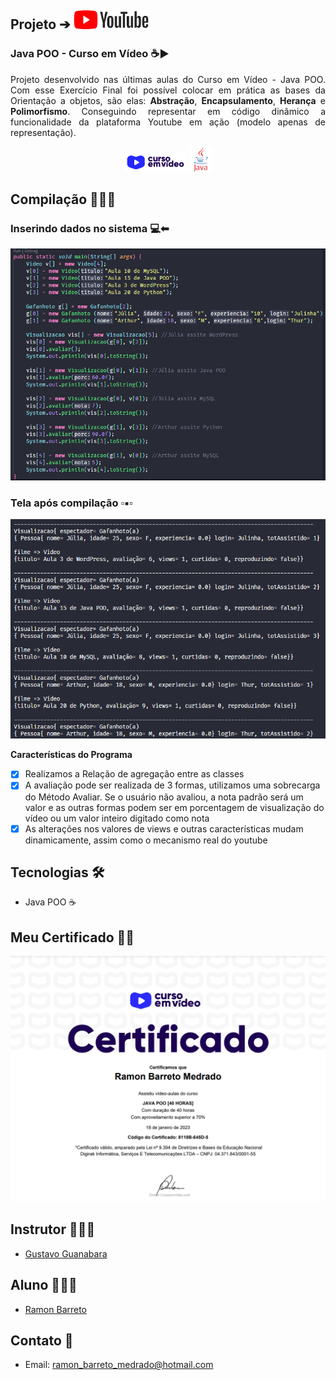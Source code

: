 ## Projeto 	&#10132;  <img alt="youtube" src=".github/youtube.png" />

### Java POO - Curso em Vídeo ☕▶

<p align="justify">Projeto desenvolvido nas últimas aulas do Curso em Vídeo - Java POO. Com esse Exercício Final foi possível colocar em prática as bases da Orientação a objetos, são elas: <strong>Abstração</strong>, <strong>Encapsulamento</strong>, <strong>Herança</strong> e <strong>Polimorfismo</strong>. Conseguindo representar em código dinâmico a funcionalidade da plataforma Youtube em ação (modelo apenas de representação).
</p>

<p align="center">
  <img alt="cursoemvideo" src=".github/cursoemvideo.png" />
  <img alt="java" src=".github/java.PNG" />
</p>
  
## Compilação 👨🏽‍💻

### Inserindo dados no sistema 💻⬅
<p align="center">
  <img alt="input" src=".github/main-input.PNG">
</p>

### Tela após compilação ▫▪▫
<p align="center">
  <img alt="output" src=".github/output.PNG">
</p>

<strong>Características do Programa</strong>

- [x] Realizamos a Relação de agregação entre as classes
- [x] A avaliação pode ser realizada de 3 formas, utilizamos uma sobrecarga do Método Avaliar. Se o usuário não avaliou, a nota padrão será um valor e as outras formas podem ser em porcentagem de visualização do vídeo ou um valor inteiro digitado como nota
- [x] As alterações nos valores de views e outras características mudam dinamicamente, assim como o mecanismo real do youtube

## Tecnologias 🛠

- Java POO ☕

## Meu Certificado 📃🎉

<p align="center">
  <img alt="certificado_ramon" src=".github/certificado.PNG">
</p>

## Instrutor 👨🏽‍🏫
- <a target="_blank" href="https://www.linkedin.com/in/guanabara/">Gustavo Guanabara</a>

## Aluno 👨🏽‍🎓

- <a target="_blank" href="https://www.linkedin.com/in/ramon-barreto-076191180/">Ramon Barreto</a>

## Contato 📲

- Email: ramon_barreto_medrado@hotmail.com